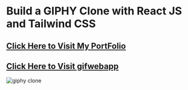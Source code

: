 # Build a GIPHY Clone with React JS and Tailwind CSS
## [Click Here to Visit My PortFolio](https://shivamcodecraft.netlify.app/)
## [Click Here to Visit gifwebapp](https://gifymania.netlify.app/)

![giphy clone](https://gifymania.netlify.app/)
